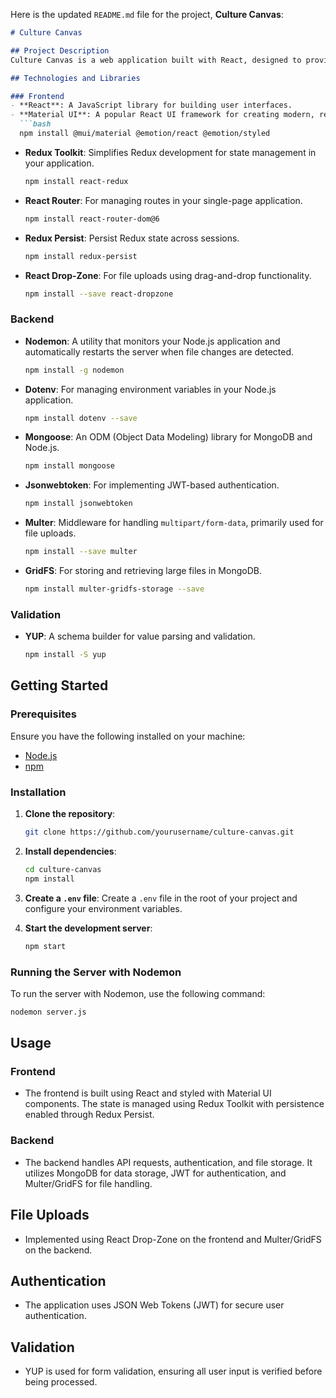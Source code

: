 Here is the updated `README.md` file for the project, **Culture Canvas**:

```markdown
# Culture Canvas

## Project Description
Culture Canvas is a web application built with React, designed to provide a seamless and intuitive user experience. The project uses a modern UI framework, efficient state management, and integrates various libraries and tools to ensure scalability and maintainability.

## Technologies and Libraries

### Frontend
- **React**: A JavaScript library for building user interfaces.
- **Material UI**: A popular React UI framework for creating modern, responsive layouts.
  ```bash
  npm install @mui/material @emotion/react @emotion/styled
  ```
- **Redux Toolkit**: Simplifies Redux development for state management in your application.
  ```bash
  npm install react-redux
  ```
- **React Router**: For managing routes in your single-page application.
  ```bash
  npm install react-router-dom@6
  ```
- **Redux Persist**: Persist Redux state across sessions.
  ```bash
  npm install redux-persist
  ```
- **React Drop-Zone**: For file uploads using drag-and-drop functionality.
  ```bash
  npm install --save react-dropzone
  ```

### Backend
- **Nodemon**: A utility that monitors your Node.js application and automatically restarts the server when file changes are detected.
  ```bash
  npm install -g nodemon
  ```
- **Dotenv**: For managing environment variables in your Node.js application.
  ```bash
  npm install dotenv --save
  ```
- **Mongoose**: An ODM (Object Data Modeling) library for MongoDB and Node.js.
  ```bash
  npm install mongoose
  ```
- **Jsonwebtoken**: For implementing JWT-based authentication.
  ```bash
  npm install jsonwebtoken
  ```
- **Multer**: Middleware for handling `multipart/form-data`, primarily used for file uploads.
  ```bash
  npm install --save multer
  ```
- **GridFS**: For storing and retrieving large files in MongoDB.
  ```bash
  npm install multer-gridfs-storage --save
  ```

### Validation
- **YUP**: A schema builder for value parsing and validation.
  ```bash
  npm install -S yup
  ```

## Getting Started

### Prerequisites
Ensure you have the following installed on your machine:
- [Node.js](https://nodejs.org/)
- [npm](https://www.npmjs.com/)

### Installation

1. **Clone the repository**:
   ```bash
   git clone https://github.com/yourusername/culture-canvas.git
   ```
2. **Install dependencies**:
   ```bash
   cd culture-canvas
   npm install
   ```
3. **Create a `.env` file**:
   Create a `.env` file in the root of your project and configure your environment variables.

4. **Start the development server**:
   ```bash
   npm start
   ```

### Running the Server with Nodemon
To run the server with Nodemon, use the following command:
```bash
nodemon server.js
```

## Usage

### Frontend
- The frontend is built using React and styled with Material UI components. The state is managed using Redux Toolkit with persistence enabled through Redux Persist.

### Backend
- The backend handles API requests, authentication, and file storage. It utilizes MongoDB for data storage, JWT for authentication, and Multer/GridFS for file handling.

## File Uploads
- Implemented using React Drop-Zone on the frontend and Multer/GridFS on the backend.

## Authentication
- The application uses JSON Web Tokens (JWT) for secure user authentication.

## Validation
- YUP is used for form validation, ensuring all user input is verified before being processed.
